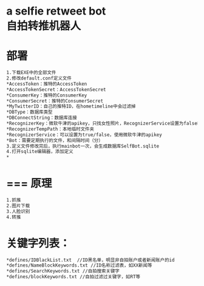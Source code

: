 a selfie retweet bot<br>
自拍转推机器人
===
部署
===
```markdown
1.下载EXE中的全部文件
2.修改default.conf定义文件
*AccessToken：推特的AccessToken
*AccessTokenSecret：AccessTokenSecret
*ConsumerKey：推特的ConsumerKey
*ConsumerSecret：推特的ConsumerSecret
*MyTwitterID：自己的推特ID，在hometimeline中会过滤掉
*DBType：数据库类型
*DBConnectString：数据库连接
*RecognizerKey：微软牛津的apikey，只找女性照片，RecognizerService设置为false时不用
*RecognizerTempPath：本地临时文件夹
*RecognizerService：可以设置为true/false，使用微软牛津的apikey
*Bot：需要定期执行的文件，和间隔时间（分）
3.定义文件修改完后，执行mainbot一次，会生成数据库SelfBot.sqlite
4.打开sqlite编辑器，添加定义
*
```
===
原理
===
```markdown
1.抓推
2.图片下载
3.人脸识别
4.转推
```

关键字列表：<br>
===
```markdown
*defines/IDBlackList.txt  //ID黑名单，明显非自拍账户或者新闻账户的id
*defines/NameBlockKeywords.txt //ID名称过滤表，如XX新闻等
*defines/SearchKeywords.txt //自拍搜索关键字
*defines/blockKeywords.txt //自拍过滤过关键字，如RT等
```
